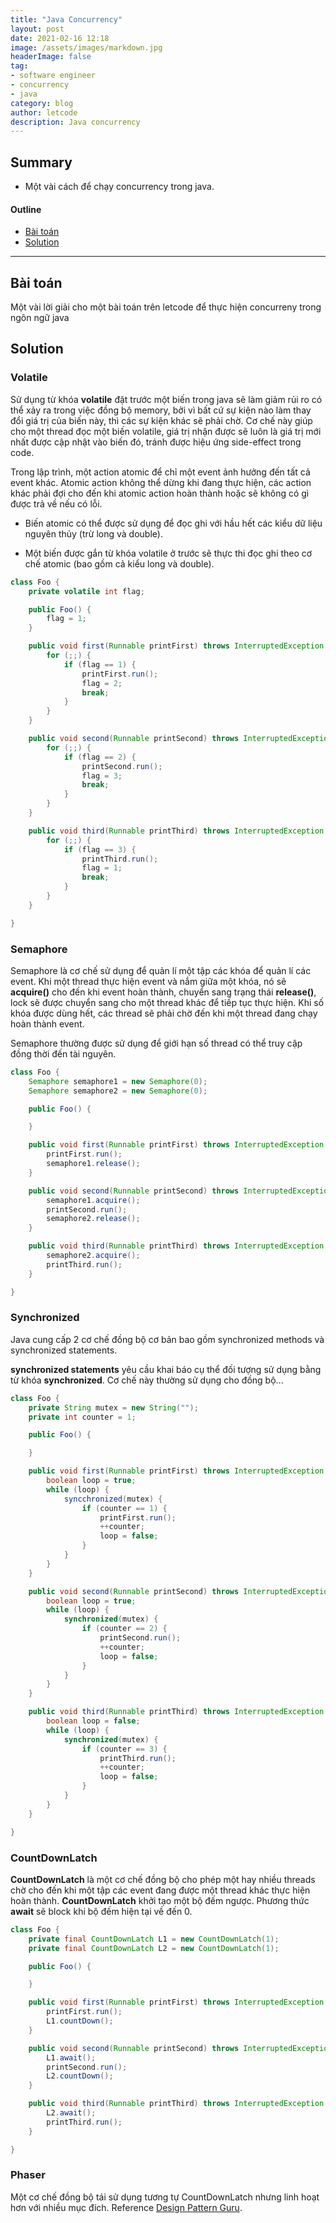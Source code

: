 ```yaml
---
title: "Java Concurrency"
layout: post
date: 2021-02-16 12:18
image: /assets/images/markdown.jpg
headerImage: false
tag:
- software engineer
- concurrency
- java
category: blog
author: letcode
description: Java concurrency 
---
```


## Summary

- Một vài cách để chạy concurrency trong java.

#### Outline
- [Bài toán](#bai-toan)
- [Solution](#solution)

---

## Bài toán
Một vài lời giải cho một bài toán trên letcode để thực hiện concurreny trong ngôn ngữ java

## Solution

### Volatile
Sử dụng từ khóa **volatile** đặt trước một biến trong java sẽ làm giảm rủi ro có thể xảy ra trong việc đồng bộ memory, bởi vì bất cứ sự kiện nào làm thay đổi giá trị của biến này, thì các sự kiện khác sẽ phải chờ. Cơ chế này giúp cho một thread đọc một biến volatile, giá trị nhận được sẽ luôn là giá trị mới nhất được cập nhật vào biến đó, tránh được hiệu ứng side-effect trong code.

Trong lập trình, một action atomic để chỉ một event ảnh hưởng đến tất cả event khác. Atomic action không thể dừng khi đang thực hiện, các action khác phải đợi cho đến khi atomic action hoàn thành hoặc sẽ không có gì được trả về nếu có lỗi.

- Biến atomic có thể được sử dụng để đọc ghi với hầu hết các kiểu dữ liệu nguyên thủy (trừ long và double).

- Một biến được gắn từ khóa volatile ở trước sẽ thực thi đọc ghi theo cơ chế atomic (bao gồm cả kiểu long và double).
```java
class Foo {
    private volatile int flag;

    public Foo() {
        flag = 1;
    }

    public void first(Runnable printFirst) throws InterruptedException {
        for (;;) {
            if (flag == 1) {
                printFirst.run();
                flag = 2;
                break;
            }
        }
    }

    public void second(Runnable printSecond) throws InterruptedException {
        for (;;) {
            if (flag == 2) {
                printSecond.run();
                flag = 3;
                break;
            }
        }
    }

    public void third(Runnable printThird) throws InterruptedException {
        for (;;) {
            if (flag == 3) {
                printThird.run();
                flag = 1;
                break;
            }
        }
    }

}
```

### Semaphore
Semaphore là cơ chế sử dụng để quản lí một tập các khóa để quản lí các event. Khi một thread thực hiện event và nắm giữa một khóa, nó sẽ **acquire()** cho đến khi event hoàn thành, chuyển sang trạng thái **release()**, lock sẽ được chuyển sang cho một thread khác để tiếp tục thực hiện. Khi số khóa được dùng hết, các thread sẽ phải chờ đến khi một thread đang chạy hoàn thành event.

Semaphore thường được sử dụng để giới hạn số thread có thể truy cập đồng thời đến tài nguyên.

```java
class Foo {
    Semaphore semaphore1 = new Semaphore(0);
    Semaphore semaphore2 = new Semaphore(0);

    public Foo() {

    }

    public void first(Runnable printFirst) throws InterruptedException {
        printFirst.run();
        semaphore1.release();
    }

    public void second(Runnable printSecond) throws InterruptedException {
        semaphore1.acquire();
        printSecond.run();
        semaphore2.release();
    }

    public void third(Runnable printThird) throws InterruptedException {
        semaphore2.acquire();
        printThird.run();
    }

}
```

### Synchronized
Java cung cấp 2 cơ chế đồng bộ cơ bản bao gồm synchronized methods và synchronized statements.

**synchronized statements** yêu cầu khai báo cụ thể đối tượng sử dụng bằng từ khóa **synchronized**. Cơ chế này thường sử dụng cho đồng bộ...

```java
class Foo {
    private String mutex = new String("");
    private int counter = 1;

    public Foo() {

    }

    public void first(Runnable printFirst) throws InterruptedException {
        boolean loop = true;
        while (loop) {
            syncchronized(mutex) {
                if (counter == 1) {
                    printFirst.run();
                    ++counter;
                    loop = false;
                }
            }
        }
    }

    public void second(Runnable printSecond) throws InterruptedException {
        boolean loop = true;
        while (loop) {
            synchronized(mutex) {
                if (counter == 2) {
                    printSecond.run();
                    ++counter;
                    loop = false;
                }
            }
        }
    }

    public void third(Runnable printThird) throws InterruptedException {
        boolean loop = false;
        while (loop) {
            synchronized(mutex) {
                if (counter == 3) {
                    printThird.run();
                    ++counter;
                    loop = false;
                }
            }
        }
    }

}
```

### CountDownLatch
**CountDownLatch** là một cơ chế đồng bộ cho phép một hay nhiều threads chờ cho đến khi một tập các event đang được một thread khác thực hiện hoàn thành. **CountDownLatch** khởi tạo một bộ đếm ngược. Phương thức **await** sẽ block khi bộ đếm hiện tại về đến 0.

```java
class Foo {
    private final CountDownLatch L1 = new CountDownLatch(1);
    private final CountDownLatch L2 = new CountDownLatch(1);

    public Foo() {

    }

    public void first(Runnable printFirst) throws InterruptedException {
        printFirst.run();
        L1.countDown();
    }

    public void second(Runnable printSecond) throws InterruptedException {
        L1.await();
        printSecond.run();
        L2.countDown();
    }

    public void third(Runnable printThird) throws InterruptedException {
        L2.await();
        printThird.run();
    }

}
```

### Phaser
Một cơ chế đồng bộ tái sử dụng tương tự CountDownLatch nhưng linh hoạt hơn với nhiều mục đích.
Reference [Design Pattern Guru](https://refactoring.guru/).
